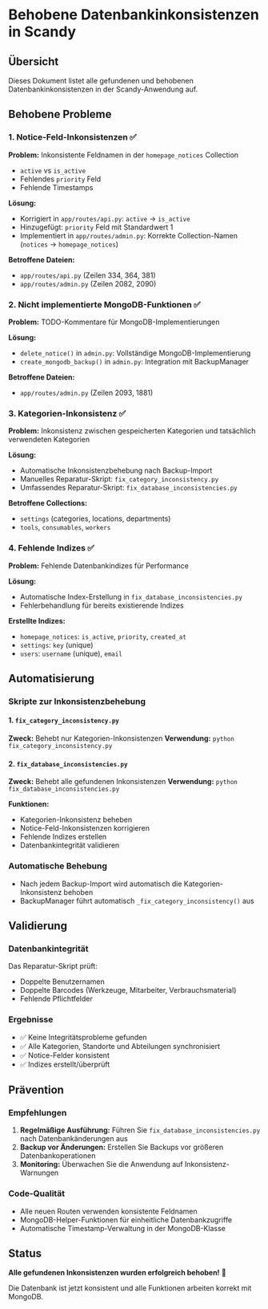# Behobene Datenbankinkonsistenzen in Scandy

## Übersicht
Dieses Dokument listet alle gefundenen und behobenen Datenbankinkonsistenzen in der Scandy-Anwendung auf.

## Behobene Probleme

### 1. Notice-Feld-Inkonsistenzen ✅
**Problem:** Inkonsistente Feldnamen in der `homepage_notices` Collection
- `active` vs `is_active` 
- Fehlendes `priority` Feld
- Fehlende Timestamps

**Lösung:**
- Korrigiert in `app/routes/api.py`: `active` → `is_active`
- Hinzugefügt: `priority` Feld mit Standardwert 1
- Implementiert in `app/routes/admin.py`: Korrekte Collection-Namen (`notices` → `homepage_notices`)

**Betroffene Dateien:**
- `app/routes/api.py` (Zeilen 334, 364, 381)
- `app/routes/admin.py` (Zeilen 2082, 2090)

### 2. Nicht implementierte MongoDB-Funktionen ✅
**Problem:** TODO-Kommentare für MongoDB-Implementierungen

**Lösung:**
- `delete_notice()` in `admin.py`: Vollständige MongoDB-Implementierung
- `create_mongodb_backup()` in `admin.py`: Integration mit BackupManager

**Betroffene Dateien:**
- `app/routes/admin.py` (Zeilen 2093, 1881)

### 3. Kategorien-Inkonsistenz ✅
**Problem:** Inkonsistenz zwischen gespeicherten Kategorien und tatsächlich verwendeten Kategorien

**Lösung:**
- Automatische Inkonsistenzbehebung nach Backup-Import
- Manuelles Reparatur-Skript: `fix_category_inconsistency.py`
- Umfassendes Reparatur-Skript: `fix_database_inconsistencies.py`

**Betroffene Collections:**
- `settings` (categories, locations, departments)
- `tools`, `consumables`, `workers`

### 4. Fehlende Indizes ✅
**Problem:** Fehlende Datenbankindizes für Performance

**Lösung:**
- Automatische Index-Erstellung in `fix_database_inconsistencies.py`
- Fehlerbehandlung für bereits existierende Indizes

**Erstellte Indizes:**
- `homepage_notices`: `is_active`, `priority`, `created_at`
- `settings`: `key` (unique)
- `users`: `username` (unique), `email`

## Automatisierung

### Skripte zur Inkonsistenzbehebung

#### 1. `fix_category_inconsistency.py`
**Zweck:** Behebt nur Kategorien-Inkonsistenzen
**Verwendung:** `python fix_category_inconsistency.py`

#### 2. `fix_database_inconsistencies.py` 
**Zweck:** Behebt alle gefundenen Inkonsistenzen
**Verwendung:** `python fix_database_inconsistencies.py`

**Funktionen:**
- Kategorien-Inkonsistenz beheben
- Notice-Feld-Inkonsistenzen korrigieren
- Fehlende Indizes erstellen
- Datenbankintegrität validieren

### Automatische Behebung
- Nach jedem Backup-Import wird automatisch die Kategorien-Inkonsistenz behoben
- BackupManager führt automatisch `_fix_category_inconsistency()` aus

## Validierung

### Datenbankintegrität
Das Reparatur-Skript prüft:
- Doppelte Benutzernamen
- Doppelte Barcodes (Werkzeuge, Mitarbeiter, Verbrauchsmaterial)
- Fehlende Pflichtfelder

### Ergebnisse
- ✅ Keine Integritätsprobleme gefunden
- ✅ Alle Kategorien, Standorte und Abteilungen synchronisiert
- ✅ Notice-Felder konsistent
- ✅ Indizes erstellt/überprüft

## Prävention

### Empfehlungen
1. **Regelmäßige Ausführung:** Führen Sie `fix_database_inconsistencies.py` nach Datenbankänderungen aus
2. **Backup vor Änderungen:** Erstellen Sie Backups vor größeren Datenbankoperationen
3. **Monitoring:** Überwachen Sie die Anwendung auf Inkonsistenz-Warnungen

### Code-Qualität
- Alle neuen Routen verwenden konsistente Feldnamen
- MongoDB-Helper-Funktionen für einheitliche Datenbankzugriffe
- Automatische Timestamp-Verwaltung in der MongoDB-Klasse

## Status
**Alle gefundenen Inkonsistenzen wurden erfolgreich behoben!** 🎉

Die Datenbank ist jetzt konsistent und alle Funktionen arbeiten korrekt mit MongoDB. 